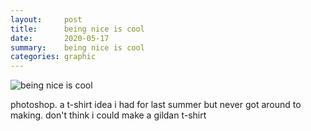 ```yaml
---
layout:     post
title:      being nice is cool
date:       2020-05-17
summary:    being nice is cool
categories: graphic
---
```


![being nice is cool](https://i.imgur.com/FtcyeZH.png)

photoshop. a t-shirt idea i had for last summer but never got around to making. don't think i could make a gildan t-shirt
